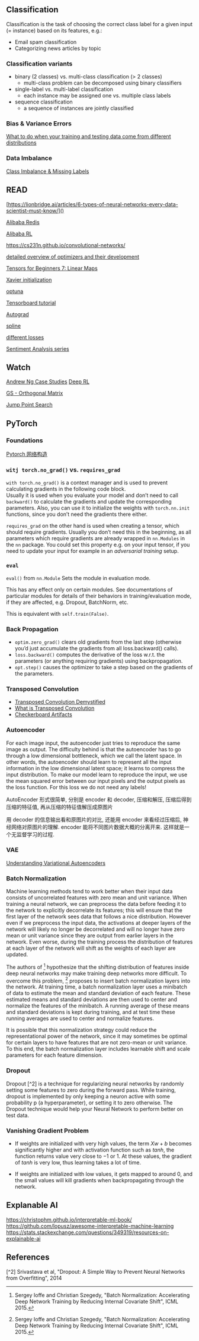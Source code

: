 ## Classification

Classification is the task of choosing the correct class label for a given input (= instance) based on its features, e.g.:

- Email spam classification
- Categorizing news articles by topic

### Classification variants

- binary (2 classes) vs. multi-class classification (> 2 classes)
  - multi-class problem can be decomposed using binary classifiers
- single-label vs. multi-label classification
  - each instance may be assigned one vs. multiple class labels
- sequence classification
  - a sequence of instances are jointly classified

### Bias & Variance Errors

[What to do when your training and testing data come from different distributions](https://www.kdnuggets.com/2019/01/when-your-training-testing-data-different-distributions.html)

### Data Imbalance

[Class Imbalance & Missing Labels](https://www.kdnuggets.com/2019/11/tips-class-imbalance-missing-labels.html)

## READ

[https://lionbridge.ai/articles/6-types-of-neural-networks-every-data-scientist-must-know/]()

[Alibaba Redis](https://developer.aliyun.com/learning/course/15/detail/39)

[Alibaba RL](https://tianchi.aliyun.com/specials/promotion/aicamprl?spm=5176.14154004.J_1266466330.4.31fe5699pG0gvu)

https://cs231n.github.io/convolutional-networks/

[detailed overview of optimizers and their development](https://ruder.io/optimizing-gradient-descent)

[Tensors for Beginners 7: Linear Maps](https://youtu.be/dtvM-CzNe50)

[Xavier initialization](https://www.deeplearning.ai/ai-notes/initialization)

[optuna](https://optuna.readthedocs.io/en/stable/tutorial/index.html)

[Tensorboard tutorial](https://pytorch.org/tutorials/intermediate/tensorboard_tutorial.html)

[Autograd](https://pytorch.org/tutorials/beginner/blitz/autograd_tutorial.html)

[spline](https://www.analyticsvidhya.com/blog/2018/03/introduction-regression-splines-python-codes)

[different losses](https://heartbeat.fritz.ai/5-regression-loss-functions-all-machine-learners-should-know-4fb140e9d4b0)

[Sentiment Analysis series](https://github.com/bentrevett/pytorch-sentiment-analysis)

## Watch

[Andrew Ng Case Studies](https://youtu.be/xxHkbWMILjI)
[Deep RL](https://youtu.be/lvoHnicueoE)

[GS - Orthogonal Matrix](https://youtu.be/0MtwqhIwdrI?t=548)

[Jump Point Search](https://www.youtube.com/watch?v=NmM4pv8uQwI)

## PyTorch

### Foundations

[Pytorch 网络构造](https://zhuanlan.zhihu.com/p/53927068)

### `witj torch.no_grad()` vs. `requires_grad`

`with torch.no_grad()` is a context manager and is used to prevent calculating gradients in the following code block.  
Usually it is used when you evaluate your model and don’t need to call `backward()` to calculate the gradients and update the corresponding parameters. Also, you can use it to initialize the weights with `torch.nn.init` functions, since you don’t need the gradients there either.

`requires_grad` on the other hand is used when creating a tensor, which should require gradients. Usually you don’t need this in the beginning, as all parameters which require gradients are already wrapped in `nn.Modules` in the `nn` package. You could set this property e.g. on your input tensor, if you need to update your input for example in an _adversarial training_ setup.

### `eval`

`eval()` from `nn.Module`
Sets the module in evaluation mode.

This has any effect only on certain modules. See documentations of particular modules for details of their behaviors in training/evaluation mode, if they are affected, e.g. Dropout, BatchNorm, etc.

This is equivalent with `self.train(False)`.

### Back Propagation

- `optim.zero_grad()` clears old gradients from the last step (otherwise you’d just accumulate the gradients from all loss.backward() calls).
- `loss.backward()` computes the derivative of the loss w.r.t. the parameters (or anything requiring gradients) using backpropagation.
- `opt.step()` causes the optimizer to take a step based on the gradients of the parameters.

### Transposed Convolution

- [Transposed Convolution Demystified](https://towardsdatascience.com/transposed-convolution-demystified-84ca81b4baba)
- [What is Transposed Convolution](https://towardsdatascience.com/what-is-transposed-convolutional-layer-40e5e6e31c11)
- [Checkerboard Artifacts](https://distill.pub/2016/deconv-checkerboard/)

### Autoencoder

For each image input, the autoencoder just tries to reproduce the same image as output. The difficulty behind is that the autoencoder has to go through a low dimensional bottleneck, which we call the latent space. In other words, the autoencoder should learn to represent all the input information in the low dimensional latent space; it learns to compress the input distribution. To make our model learn to reproduce the input, we use the mean squared error between our input pixels and the output pixels as the loss function. For this loss we do not need any labels!

AutoEncoder 形式很简单, 分别是 encoder 和 decoder, 压缩和解压, 压缩后得到压缩的特征值, 再从压缩的特征值解压成原图片

用 decoder 的信息输出看和原图片的对比,
还能用 encoder 来看经过压缩后, 神经网络对原图片的理解. encoder 能将不同图片数据大概的分离开来.
这样就是一个无监督学习的过程.

### VAE

[Understanding Variational Autoencoders](https://towardsdatascience.com/understanding-variational-autoencoders-vaes-f70510919f73)

### Batch Normalization

Machine learning methods tend to work better when their input data consists of uncorrelated features with zero mean and unit variance. When training a neural network, we can preprocess the data before feeding it to the network to explicitly decorrelate its features; this will ensure that the first layer of the network sees data that follows a nice distribution. However even if we preprocess the input data, the activations at deeper layers of the network will likely no longer be decorrelated and will no longer have zero mean or unit variance since they are output from earlier layers in the network. Even worse, during the training process the distribution of features at each layer of the network will shift as the weights of each layer are updated.

The authors of [^1] hypothesize that the shifting distribution of features inside deep neural networks may make training deep networks more difficult. To overcome this problem, [^1] proposes to insert batch normalization layers into the network. At training time, a batch normalization layer uses a minibatch of data to estimate the mean and standard deviation of each feature. These estimated means and standard deviations are then used to center and normalize the features of the minibatch. A running average of these means and standard deviations is kept during training, and at test time these running averages are used to center and normalize features.

It is possible that this normalization strategy could reduce the representational power of the network, since it may sometimes be optimal for certain layers to have features that are not zero-mean or unit variance. To this end, the batch normalization layer includes learnable shift and scale parameters for each feature dimension.

### Dropout

Dropout [^2] is a technique for regularizing neural networks by randomly setting some features to zero during the forward pass. While training, dropout is implemented by only keeping a neuron active with some probability p (a hyperparameter), or setting it to zero otherwise. The Dropout technique would help your Neural Network to perform better on test data.

### Vanishing Gradient Problem

- If weights are initialized with very high values, the term $Xw+b$ becomes significantly higher and with activation function such as $tanh$, the function returns value very close to $-1$ or $1$. At these values, the gradient of $tanh$ is very low, thus learning takes a lot of time.

- If weights are initialized with low values, it gets mapped to around 0, and the small values will kill gradients when backpropagating through the network.

## Explanable AI

https://christophm.github.io/interpretable-ml-book/
https://github.com/lopusz/awesome-interpretable-machine-learning
https://stats.stackexchange.com/questions/349319/resources-on-explainable-ai

## References

[^1]: Sergey Ioffe and Christian Szegedy, "Batch Normalization: Accelerating Deep Network Training by Reducing Internal Covariate Shift", ICML 2015.

[^2] Srivastava et al, "Dropout: A Simple Way to Prevent Neural Networks from Overfitting", 2014
